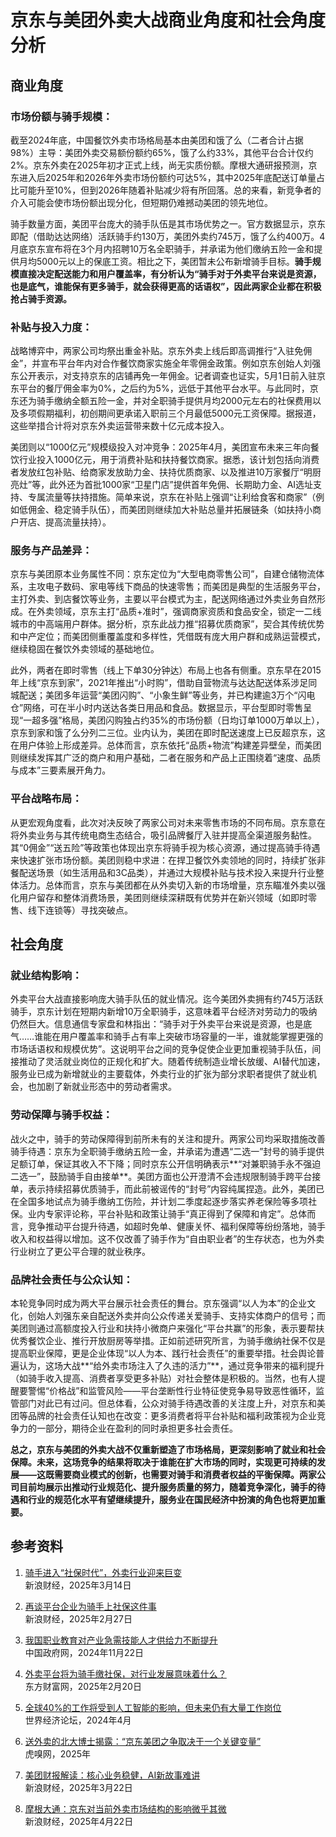 # 京东与美团外卖大战商业角度和社会角度分析

## **商业角度**

### **市场份额与骑手规模：**

截至2024年底，中国餐饮外卖市场格局基本由美团和饿了么（二者合计占据98%）主导：美团外卖交易额份额约65%，饿了么约33%，其他平台合计仅约2%。京东外卖在2025年初才正式上线，尚无实质份额。摩根大通研报预测，京东进入后2025年和2026年外卖市场份额约可达5%，其中2025年底配送订单量占比可能升至10%，但到2026年随着补贴减少将有所回落。总的来看，新竞争者的介入可能会使市场份额出现分化，但短期仍难撼动美团的领先地位。

骑手数量方面，美团平台庞大的骑手队伍是其市场优势之一。官方数据显示，京东即配（借助达达网络）活跃骑手约130万，美团外卖约745万，饿了么约400万。4月底京东宣布将在3个月内招聘10万名全职骑手，并承诺为他们缴纳五险一金和提供月均5000元以上的保底工资。相比之下，美团暂未公布新增骑手目标。**骑手规模直接决定配送能力和用户覆盖率，有分析认为“骑手对于外卖平台来说是资源，也是底气，谁能保有更多骑手，就会获得更高的话语权”，因此两家企业都在积极抢占骑手资源。**

### **补贴与投入力度：**

战略博弈中，两家公司均祭出重金补贴。京东外卖上线后即高调推行“入驻免佣金”，并宣布平台年内对合作餐饮商家实施全年零佣金政策。例如京东创始人刘强东公开表示，对支持京东的店铺再免一年佣金。记者调查也证实，5月1日前入驻京东平台的餐厅佣金率为0%，之后约为5%，远低于其他平台水平。与此同时，京东还为骑手缴纳全额五险一金，并对全职骑手提供月均2000元左右的社保费用以及多项假期福利，初创期间更承诺入职前三个月最低5000元工资保障。据报道，这些举措合计将对京东外卖运营带来数十亿元成本投入。

美团则以“1000亿元”规模级投入对冲竞争：2025年4月，美团宣布未来三年向餐饮行业投入1000亿元，用于消费补贴和扶持餐饮商家。据悉，该计划包括向消费者发放红包补贴、给商家发放助力金、扶持优质商家、以及推进10万家餐厅“明厨亮灶”等，此外还为首批1000家“卫星门店”提供首年免佣、长期助力金、AI选址支持、专属流量等扶持措施。简单来说，京东在补贴上强调“让利给食客和商家”（例如低佣金、稳定骑手队伍），而美团则继续加大补贴总量并拓展链条（如扶持小商户开店、提高流量扶持）。

### **服务与产品差异：**

京东与美团原本业务属性不同：京东定位为“大型电商零售公司”，自建仓储物流体系，主攻电子数码、家电等线下商品的快速零售；而美团是典型的生活服务平台，主打外卖、到店餐饮等业务，主要以平台模式为主，配送网络通过外卖业务自然形成。在外卖领域，京东主打“品质+准时”，强调商家资质和食品安全，锁定一二线城市的中高端用户群体。据分析，京东此战力推“招募优质商家”，契合其传统优势和中产定位；而美团侧重覆盖度和多样性，凭借既有庞大用户群和成熟运营模式，继续稳固在餐饮外卖领域的基础地位。

此外，两者在即时零售（线上下单30分钟达）布局上也各有侧重。京东早在2015年上线“京东到家”，2021年推出“小时购”，借助自营物流与达达配送体系涉足同城配送；美团多年运营“美团闪购”、“小象生鲜”等业务，并已构建逾3万个“闪电仓”网络，可在半小时内送达各类日用品和食品。数据显示，平台型即时零售呈现“一超多强”格局，美团闪购独占约35%的市场份额（日均订单1000万单以上），京东到家和饿了么分列二三位。业内认为，美团在即时配送速度上已反超京东，这在用户体验上形成差异。总体而言，京东依托“品质+物流”构建差异壁垒，而美团则继续发挥其广泛的商户和用户基础，二者在服务和产品上正围绕着“速度、品质与成本”三要素展开角力。

### **平台战略布局：**

从更宏观角度看，此次对决反映了两家公司对未来零售市场的不同布局。京东意在将外卖业务与其传统电商生态结合，吸引品牌餐厅入驻并提高全渠道服务黏性。其“0佣金”“送五险”等政策也体现出京东将骑手视为核心资源，通过提高骑手待遇来快速扩张市场份额。美团则稳中求进：在捍卫餐饮外卖领地的同时，持续扩张非餐配送场景（如生活用品和3C品类），并通过大规模补贴与技术投入来提升行业整体活力。总体而言，京东与美团都在从外卖切入新的市场增量，京东瞄准外卖以强化用户留存和整体消费场景，美团则继续深耕既有优势并在新兴领域（如即时零售、线下连锁等）寻找突破点。

## **社会角度**

### **就业结构影响：**

外卖平台大战直接影响庞大骑手队伍的就业情况。迄今美团外卖拥有约745万活跃骑手，京东计划在短期内新增10万全职骑手，这意味着平台经济对劳动力的吸纳仍然巨大。信息通信专家盘和林指出：“骑手对于外卖平台来说是资源，也是底气……谁能在用户覆盖率和骑手占有率上突破市场容量的一半，谁就能掌握更强的市场话语权和规模优势”。这说明平台之间的竞争促使企业更加重视骑手队伍，间接推动了灵活就业岗位的正规化和扩大。随着传统制造业增长放缓、AI替代加速，服务业已成为新增就业的主要载体，外卖行业的扩张为部分求职者提供了就业机会，也加剧了新就业形态中的劳动者需求。

### **劳动保障与骑手权益：**

战火之中，骑手的劳动保障得到前所未有的关注和提升。两家公司均采取措施改善骑手待遇：京东为全职骑手缴纳五险一金，并承诺为遭遇“二选一”封号的骑手提供足额订单，保证其收入不下降；同时京东公开信明确表示**“对兼职骑手永不强迫二选一”，鼓励骑手自由接单**。美团方面也公开澄清不会违规限制骑手跨平台接单，表示持续招募优质骑手，而此前被谣传的“封号”内容纯属捏造。此外，美团已在全国多地试点为骑手缴纳工伤险，并计划二季度起逐步落实养老保险等多项社保。业内专家评论称，平台补贴和政策让骑手“真正得到了保障和肯定”。总体而言，竞争推动平台提升待遇，如超时免单、健康关怀、福利保障等纷纷落地，骑手收入和权益得以增加。这不仅改善了骑手作为“自由职业者”的生存状态，也为外卖行业树立了更公平合理的就业秩序。

### **品牌社会责任与公众认知：**

本轮竞争同时成为两大平台展示社会责任的舞台。京东强调“以人为本”的企业文化，创始人刘强东亲自配送外卖并向公众传递关爱骑手、支持实体商户的信号；而美团则通过高额度投入行业和扶持小微商户来强化“平台共赢”的形象，表示要帮扶优秀餐饮企业、推行开放厨房等举措。正如前述研究所言，为骑手缴纳社保不仅是提高职业保障，更是企业体现“以人为本、践行社会责任”的重要举措。社会舆论普遍认为，这场大战**“给外卖市场注入了久违的活力”**，通过竞争带来的福利提升（如骑手收入提高、消费者享受更多补贴）对社会整体是积极的。当然，也有人提醒要警惕“价格战”和监管风险——平台垄断性行业特征使竞争易导致恶性循环，监管部门对此已有过问。但总体看，公众对骑手待遇改善的关注度上升，对京东和美团等品牌的社会责任认知也在改变：更多消费者将平台补贴和福利政策视为企业竞争力的一部分，期待企业在盈利的同时承担更多社会责任。

**总之，京东与美团的外卖大战不仅重新塑造了市场格局，更深刻影响了就业和社会保障。未来，这场竞争的结果将取决于谁能在扩大市场的同时，实现更可持续的发展——这既需要商业模式的创新，也需要对骑手和消费者权益的平衡保障。两家公司目前均展示出推动行业规范化、提升服务质量的努力，随着竞争深化，骑手的待遇和行业的规范化水平有望继续提升，服务业在国民经济中扮演的角色也将更加重要。**

## 参考资料


1. [骑手进入“社保时代”，外卖行业迎来巨变](https://finance.sina.com.cn/stock/relnews/hk/2025-03-14/doc-inepqnpw3148079.shtml)  
   新浪财经，2025年3月14日

2. [再谈平台企业为骑手上社保这件事](https://finance.sina.com.cn/roll/2025-02-27/doc-inemwynm8006270.shtml)  
   新浪财经，2025年2月27日

3. [我国职业教育对产业急需技能人才供给力不断提升](https://www.gov.cn/yaowen/liebiao/202411/content_6988920.htm)  
   中国政府网，2024年11月22日

4. [外卖平台将为骑手缴社保，对行业发展意味着什么？](https://finance.eastmoney.com/a/202502203325148366.html)  
   东方财富网，2025年2月20日

5. [全球40%的工作将受到人工智能的影响，但未来仍有大量工作岗位](https://cn.weforum.org/stories/2024/04/quan-qiu-40-de-gong-zuo-jiang-shou-dao-ren-gong-zhi-neng-de-ying-xiang-dan-wei-lai-reng-you-da-liang-gong-zuo-gang-wei/)  
   世界经济论坛，2024年4月

6. [送外卖的北大博士揭露：“京东美团之争取决于一个关键变量”](https://m.huxiu.com/article/4275892.html)  
   虎嗅网，2025年

7. [美团财报解读：核心业务稳健，AI新故事难讲](https://finance.sina.com.cn/roll/2025-03-22/doc-ineqpefk2956514.shtml)  
   新浪财经，2025年3月22日

8. [摩根大通：京东对当前外卖市场结构的影响微乎其微](https://finance.sina.com.cn/stock/estate/integration/2025-04-22/doc-inetzraw0897503.shtml?froms=ggmp)  
   新浪财经，2025年4月22日
